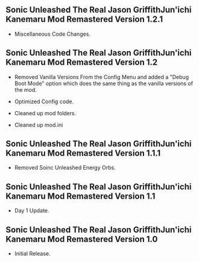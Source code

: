 ## Sonic Unleashed The Real Jason GriffithJun'ichi Kanemaru Mod Remastered Version 1.2.1

- Miscellaneous Code Changes.



## Sonic Unleashed The Real Jason GriffithJun'ichi Kanemaru Mod Remastered Version 1.2

- Removed Vanilla Versions From the Config Menu and added a "Debug Boot Mode" option which does the same thing as the vanilla versions of the mod.

- Optimized Config code.

- Cleaned up mod folders.

- Cleaned up mod.ini

## Sonic Unleashed The Real Jason GriffithJun'ichi Kanemaru Mod Remastered Version 1.1.1

- Removed Soinc Unleashed Energy Orbs.


## Sonic Unleashed The Real Jason GriffithJun'ichi Kanemaru Mod Remastered Version 1.1

- Day 1 Update.


## Sonic Unleashed The Real Jason GriffithJun'ichi Kanemaru Mod Remastered Version 1.0

- Initial Release.
